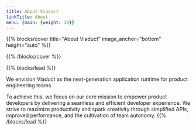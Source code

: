 ```yaml
---
title: About Viaduct
linkTitle: About
menu: {main: {weight: 10}}
---
```


{{% blocks/cover title="About Viaduct" image_anchor="bottom" height="auto" %}}


{{% /blocks/cover %}}

{{% blocks/lead %}}

We envision Viaduct as the next-generation application runtime for product engineering teams.

To achieve this, we focus on our core mission to empower product developers by delivering a seamless and efficient developer experience. We strive to maximize productivity and spark creativity through simplified APIs, improved performance, and the cultivation of team autonomy.
{{% /blocks/lead %}}
